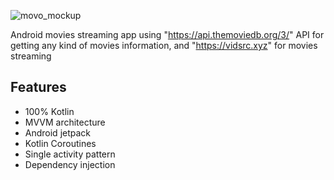 ![movo_mockup](https://github.com/Momen-Abdallah/movo/assets/82732526/5d85c828-3d82-41b7-b6bc-ea33ac7433bc)

Android movies streaming app using "https://api.themoviedb.org/3/" API for getting any kind of movies information,
and "https://vidsrc.xyz" for movies streaming

## Features
* 100% Kotlin
* MVVM architecture
* Android jetpack
* Kotlin Coroutines
* Single activity pattern
* Dependency injection
  

